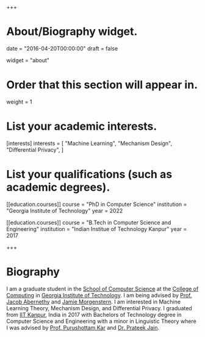 +++
# About/Biography widget.

date = "2016-04-20T00:00:00"
draft = false

widget = "about"

# Order that this section will appear in.
weight = 1

# List your academic interests.
[interests]
  interests = [
    "Machine Learning",
    "Mechanism Design",
    "Differential Privacy",
  ]

# List your qualifications (such as academic degrees).
[[education.courses]]
  course = "PhD in Computer Science"
  institution = "Georgia Institute of Technology"
  year = 2022

[[education.courses]]
  course = "B.Tech in Computer Science and Engineering"
  institution = "Indian Institue of Technology Kanpur"
  year = 2017
 
+++

# Biography

I am a graduate student in the <a href = "https://www.scs.gatech.edu/"> School of Computer Science</a> at the <a href = "https://www.cc.gatech.edu/">College of Computing</a> in <a href="http://www.gatech.edu/">Georgia Institute of Technology</a>. I am being advised by <a href="https://www.cc.gatech.edu/~jabernethy9/">Prof. Jacob Abernethy</a> and <a href="http://jamiemorgenstern.com/">Jamie Morgenstern</a>. I am interested in Machine Learning Theory, Mechanism Design, and Differential Privacy. I graduated from <a href = "http://www.iitk.ac.in/">IIT Kanpur</a>, India in 2017 with Bachelors of Technology degree in Computer Science and Engineering with a minor in Linguistic Theory where I was advised by <a href="https://www.cse.iitk.ac.in/users/purushot/">Prof. Purushottam Kar</a> and <a href="http://www.prateekjain.org/">Dr. Prateek Jain</a>.

